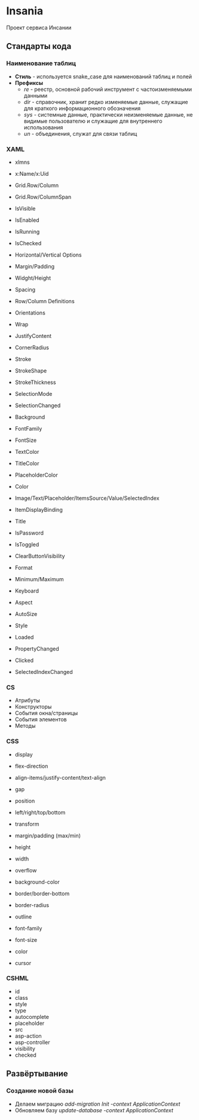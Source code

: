 # Insania
Проект сервиса Инсании

## Стандарты кода

### Наименование таблиц

- **Cтиль** - используется snake_case для наименований таблиц и полей
- **Префиксы**
  - *re* - реестр, основной рабочий инструмент с частоизменяемыми данными
  - *dir* - справочник, хранит редко изменяемые данные, служащие для краткого информационного обозначения
  - *sys* - системные данные, практически неизменяемые данные, не видимые пользователю и служащие для внутреннего использования
  - *un* - объединения, служат для связи таблиц

### XAML
  * xlmns
  * x:Name/x:Uid
  * Grid.Row/Column
  * Grid.Row/ColumnSpan
  * IsVisible
  * IsEnabled
  * IsRunning
  * IsChecked

  * Horizontal/Vertical Options
  * Margin/Padding
  * Widght/Height
  * Spacing

  * Row/Column Definitions
  * Orientations
  * Wrap
  * JustifyContent
  * CornerRadius
  * Stroke
  * StrokeShape
  * StrokeThickness
  * SelectionMode
  * SelectionChanged

  * Background
  * FontFamily
  * FontSize
  * TextColor
  * TitleColor
  * PlaceholderColor
  * Color

  * Image/Text/Placeholder/ItemsSource/Value/SelectedIndex
  * ItemDisplayBinding
  * Title
  * IsPassword
  * IsToggled
  * ClearButtonVisibility
  * Format
  * Minimum/Maximum
  * Keyboard
  * Aspect
  * AutoSize
  * Style

  * Loaded    
  * PropertyChanged
  * Clicked
  * SelectedIndexChanged

### CS
* Атрибуты
* Конструкторы
* События окна/страницы
* События элементов
* Методы

### CSS
* display
* flex-direction
* align-items/justify-content/text-align
* gap

* position
* left/right/top/bottom
* transform
* margin/padding (max/min)

* height
* width

* overflow
* background-color
* border/border-bottom
* border-radius
* outline
* font-family
* font-size
* color
* cursor

### CSHML
* id
* class
* style
* type
* autocomplete
* placeholder
* src
* asp-action
* asp-controller
* visibility
* checked

## Развёртывание

### Создание новой базы
  - Делаем миграцию *add-migration Init -context ApplicationContext*
  - Обновляем базу *update-database -context ApplicationContext*